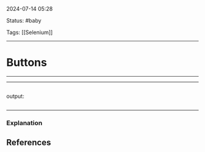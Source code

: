 
2024-07-14 05:28

Status: #baby 

Tags: [[Selenium]]


---

# Buttons
---





---


```

```



output:

```

```

---

### Explanation








## References
